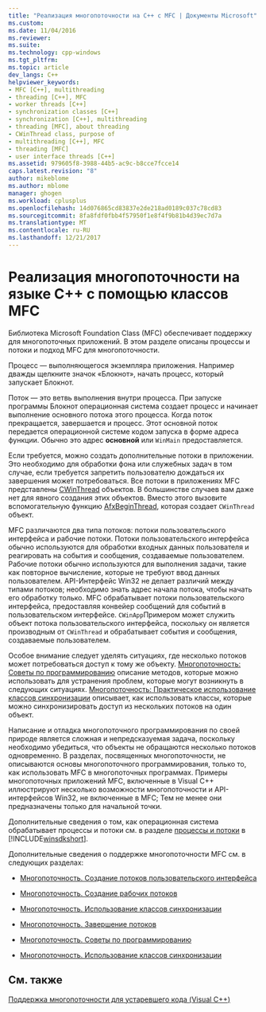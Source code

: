 ```yaml
---
title: "Реализация многопоточности на C++ с MFC | Документы Microsoft"
ms.custom: 
ms.date: 11/04/2016
ms.reviewer: 
ms.suite: 
ms.technology: cpp-windows
ms.tgt_pltfrm: 
ms.topic: article
dev_langs: C++
helpviewer_keywords:
- MFC [C++], multithreading
- threading [C++], MFC
- worker threads [C++]
- synchronization classes [C++]
- synchronization [C++], multithreading
- threading [MFC], about threading
- CWinThread class, purpose of
- multithreading [C++], MFC
- threading [MFC]
- user interface threads [C++]
ms.assetid: 979605f8-3988-44b5-ac9c-b8cce7fcce14
caps.latest.revision: "8"
author: mikeblome
ms.author: mblome
manager: ghogen
ms.workload: cplusplus
ms.openlocfilehash: 14d076865cd83837e2de218ad0189c037c78cd83
ms.sourcegitcommit: 8fa8fdf0fbb4f57950f1e8f4f9b81b4d39ec7d7a
ms.translationtype: MT
ms.contentlocale: ru-RU
ms.lasthandoff: 12/21/2017
---
```

# <a name="multithreading-with-c-and-mfc"></a>Реализация многопоточности на языке C++ с помощью классов MFC
Библиотека Microsoft Foundation Class (MFC) обеспечивает поддержку для многопоточных приложений. В этом разделе описаны процессы и потоки и подход MFC для многопоточности.  
  
 Процесс — выполняющегося экземпляра приложения. Например дважды щелкните значок «Блокнот», начать процесс, который запускает Блокнот.  
  
 Поток — это ветвь выполнения внутри процесса. При запуске программы Блокнот операционная система создает процесс и начинает выполнение основного потока этого процесса. Когда поток прекращается, завершается и процесс. Этот основной поток передается операционной системе кодом запуска в форме адреса функции. Обычно это адрес **основной** или `WinMain` предоставляется.  
  
 Если требуется, можно создать дополнительные потоки в приложении. Это необходимо для обработки фона или служебных задач в том случае, если требуется запретить пользователю дождаться их завершения может потребоваться. Все потоки в приложениях MFC представлены [CWinThread](../mfc/reference/cwinthread-class.md) объектов. В большинстве случаев вам даже нет для явного создания этих объектов. Вместо этого вызовите вспомогательную функцию [AfxBeginThread](../mfc/reference/application-information-and-management.md#afxbeginthread), которая создает `CWinThread` объект.  
  
 MFC различаются два типа потоков: потоки пользовательского интерфейса и рабочие потоки. Потоки пользовательского интерфейса обычно используются для обработки входных данных пользователя и реагировать на события и сообщения, создаваемые пользователем. Рабочие потоки обычно используются для выполнения задачи, такие как повторное вычисление, которые не требуют ввод данных пользователем. API-Интерфейс Win32 не делает различий между типами потоков; необходимо знать адрес начала потока, чтобы начать его обработку только. MFC обрабатывает потоки пользовательского интерфейса, предоставляя конвейер сообщений для событий в пользовательском интерфейсе. `CWinApp`Примером может служить объект потока пользовательского интерфейса, поскольку он является производным от `CWinThread` и обрабатывает события и сообщения, создаваемые пользователем.  
  
 Особое внимание следует уделять ситуациях, где несколько потоков может потребоваться доступ к тому же объекту. [Многопоточность: Советы по программированию](../parallel/multithreading-programming-tips.md) описание методов, которые можно использовать для устранения проблем, которые могут возникнуть в следующих ситуациях. [Многопоточность: Практическое использование классов синхронизации](../parallel/multithreading-how-to-use-the-synchronization-classes.md) описывает, как использовать классы, которые можно синхронизировать доступ из нескольких потоков на один объект.  
  
 Написание и отладка многопоточного программирования по своей природе является сложная и непредсказуемая задача, поскольку необходимо убедиться, что объекты не обращаются несколько потоков одновременно. В разделах, посвященных многопоточности, не описываются основы многопоточного программирования, только то, как использовать MFC в многопоточных программах. Примеры многопоточных приложений MFC, включенные в Visual C++ иллюстрируют несколько возможности многопоточности и API-интерфейсов Win32, не включенные в MFC; Тем не менее они предназначены только для начальной точки.  
  
 Дополнительные сведения о том, как операционная система обрабатывает процессы и потоки см. в разделе [процессы и потоки](http://msdn.microsoft.com/library/windows/desktop/ms684841) в [!INCLUDE[winsdkshort](../atl-mfc-shared/reference/includes/winsdkshort_md.md)].  
  
 Дополнительные сведения о поддержке многопоточности MFC см. в следующих разделах:  
  
-   [Многопоточность. Создание потоков пользовательского интерфейса](../parallel/multithreading-creating-user-interface-threads.md)  
  
-   [Многопоточность. Создание рабочих потоков](../parallel/multithreading-creating-worker-threads.md)  
  
-   [Многопоточность. Использование классов синхронизации](../parallel/multithreading-how-to-use-the-synchronization-classes.md)  
  
-   [Многопоточность. Завершение потоков](../parallel/multithreading-terminating-threads.md)  
  
-   [Многопоточность. Советы по программированию](../parallel/multithreading-programming-tips.md)  
  
-   [Многопоточность. Использование классов синхронизации](../parallel/multithreading-when-to-use-the-synchronization-classes.md)  
  
## <a name="see-also"></a>См. также  
 [Поддержка многопоточности для устаревшего кода (Visual C++)](../parallel/multithreading-support-for-older-code-visual-cpp.md)